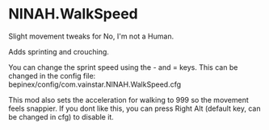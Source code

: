 # NINAH.WalkSpeed

Slight movement tweaks for No, I'm not a Human.

Adds sprinting and crouching. 

You can change the sprint speed using the - and = keys. This can be changed in the config file:
bepinex/config/com.vainstar.NINAH.WalkSpeed.cfg

This mod also sets the acceleration for walking to 999 so the movement feels snappier. If you dont like this, you can press Right Alt (default key, can be changed in cfg) to disable it.
